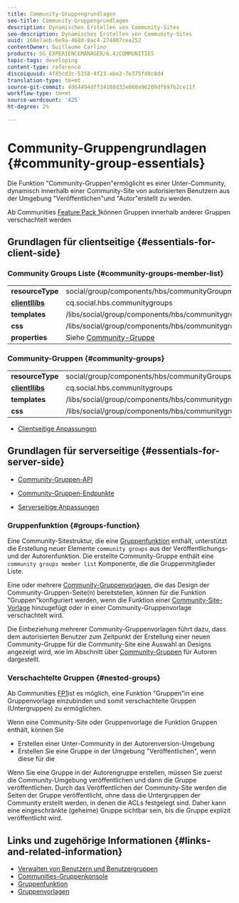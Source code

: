 ```yaml
---
title: Community-Gruppengrundlagen
seo-title: Community-Gruppengrundlagen
description: Dynamisches Erstellen von Community-Sites
seo-description: Dynamisches Erstellen von Community-Sites
uuid: 168e7aeb-6e9a-468d-8ac4-274007cea252
contentOwner: Guillaume Carlino
products: SG_EXPERIENCEMANAGER/6.4/COMMUNITIES
topic-tags: developing
content-type: reference
discoiquuid: 4f85cd3c-5158-4f23-abe2-7e375fd0c8d4
translation-type: tm+mt
source-git-commit: 4d64494dff34108d32e060a96209df697b2ce11f
workflow-type: tm+mt
source-wordcount: '425'
ht-degree: 2%

---
```



# Community-Gruppengrundlagen {#community-group-essentials}

Die Funktion &quot;Community-Gruppen&quot;ermöglicht es einer Unter-Community, dynamisch innerhalb einer Community-Site von autorisierten Benutzern aus der Umgebung &quot;Veröffentlichen&quot;und &quot;Autor&quot;erstellt zu werden.

Ab Communities [Feature Pack 1](deploy-communities.md#latestfeaturepack)können Gruppen innerhalb anderer Gruppen verschachtelt werden

## Grundlagen für clientseitige {#essentials-for-client-side}

### Community Groups Liste {#community-groups-member-list}

<table> 
 <tbody>
  <tr>
   <td> <strong>resourceType</strong></td> 
   <td>social/group/components/hbs/communityGroupmitgliedlist</td> 
  </tr>
  <tr>
   <td> <a href="clientlibs.md"><strong>clientllibs</strong></a></td> 
   <td>cq.social.hbs.communitygroups</td> 
  </tr>
  <tr>
   <td> <strong>templates</strong></td> 
   <td> /libs/social/group/components/hbs/communitygroupmemberlist/communitygroupmemberlist.hbs<br /> </td> 
  </tr>
  <tr>
   <td> <strong>css</strong></td> 
   <td> /libs/social/group/components/hbs/communitygroupmemberlist/clientlibs/memberList.css</td> 
  </tr>
  <tr>
   <td><strong>properties</strong></td> 
   <td>Siehe <a href="creating-groups.md">Community-Gruppe</a></td> 
  </tr>
 </tbody>
</table>

### Community-Gruppen {#community-groups}

<table> 
 <tbody>
  <tr>
   <td> <strong>resourceType</strong></td> 
   <td>social/group/components/hbs/communityGroups</td> 
  </tr>
  <tr>
   <td> <a href="clientlibs.md"><strong>clientllibs</strong></a></td> 
   <td>cq.social.hbs.communitygroups</td> 
  </tr>
  <tr>
   <td> <strong>templates</strong></td> 
   <td> /libs/social/group/components/hbs/communitygroups/communitygroups.hbs<br /> </td> 
  </tr>
  <tr>
   <td> <strong>css</strong></td> 
   <td> /libs/social/group/components/hbs/communitygroupmemberlist/clientlibs/communitygroups.css</td> 
  </tr>
 </tbody>
</table>

* [Clientseitige Anpassungen](client-customize.md)

## Grundlagen für serverseitige {#essentials-for-server-side}

* [Community-Gruppen-API](https://helpx.adobe.com/experience-manager/6-4/sites/developing/using/reference-materials/javadoc/com/adobe/cq/social/group/client/api/package-summary.html)

* [Community-Gruppen-Endpunkte](https://helpx.adobe.com/experience-manager/6-4/sites/developing/using/reference-materials/javadoc/com/adobe/cq/social/group/client/endpoints/package-summary.html)

* [Serverseitige Anpassungen](server-customize.md)

### Gruppenfunktion {#groups-function}

Eine Community-Sitestruktur, die eine [Gruppenfunktion](functions.md#groups-function) enthält, unterstützt die Erstellung neuer Elemente `community groups` aus der Veröffentlichungs- und der Autorenfunktion. Die erstellte Community-Gruppe enthält eine `community groups member list` Komponente, die die Gruppenmitglieder Liste.

Eine oder mehrere [Community-Gruppenvorlagen](tools-groups.md), die das Design der Community-Gruppen-Seite(n) bereitstellen, können für die Funktion &quot;Gruppen&quot;konfiguriert werden, wenn die Funktion einer [Community-Site-Vorlage](sites.md) hinzugefügt oder in einer Community-Gruppenvorlage verschachtelt wird.

Die Einbeziehung mehrerer Community-Gruppenvorlagen führt dazu, dass dem autorisierten Benutzer zum Zeitpunkt der Erstellung einer neuen Community-Gruppe für die Community-Site eine Auswahl an Designs angezeigt wird, wie im Abschnitt über [Community-Gruppen](creating-groups.md) für Autoren dargestellt.

### Verschachtelte Gruppen {#nested-groups}

Ab Communities [FP1](deploy-communities.md#latestfeaturepack)ist es möglich, eine Funktion &quot;Gruppen&quot;in eine Gruppenvorlage einzubinden und somit verschachtelte Gruppen (Untergruppen) zu ermöglichen.

Wenn eine Community-Site oder Gruppenvorlage die Funktion Gruppen enthält, können Sie

* Erstellen einer Unter-Community in der Autorenversion-Umgebung
* Erstellen Sie eine Gruppe in der Umgebung &quot;Veröffentlichen&quot;, wenn diese für die

Wenn Sie eine Gruppe in der Autorengruppe erstellen, müssen Sie zuerst die Community-Umgebung veröffentlichen und dann die Gruppe veröffentlichen. Durch das Veröffentlichen der Community-Site werden die Seiten der Gruppe veröffentlicht, ohne dass die Untergruppen der Community erstellt werden, in denen die ACLs festgelegt sind. Daher kann eine eingeschränkte (geheime) Gruppe sichtbar sein, bis die Gruppe explizit veröffentlicht wird.

## Links und zugehörige Informationen {#links-and-related-information}

* [Verwalten von Benutzern und Benutzergruppen](users.md)
* [Communities-Gruppenkonsole](groups.md)
* [Gruppenfunktion](functions.md#groups-function)
* [Gruppenvorlagen](tools-groups.md)

